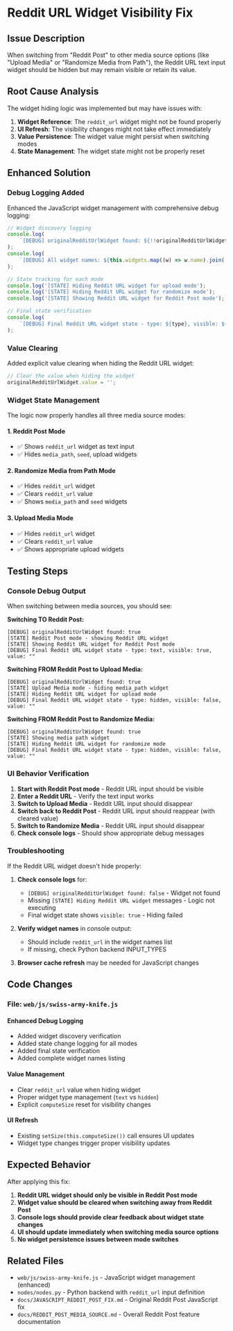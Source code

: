 # Reddit URL Widget Visibility Fix

## Issue Description

When switching from "Reddit Post" to other media source options (like "Upload Media" or "Randomize Media from Path"), the Reddit URL text input widget should be hidden but may remain visible or retain its value.

## Root Cause Analysis

The widget hiding logic was implemented but may have issues with:

1. **Widget Reference**: The `reddit_url` widget might not be found properly
2. **UI Refresh**: The visibility changes might not take effect immediately
3. **Value Persistence**: The widget value might persist when switching modes
4. **State Management**: The widget state might not be properly reset

## Enhanced Solution

### Debug Logging Added

Enhanced the JavaScript widget management with comprehensive debug logging:

```javascript
// Widget discovery logging
console.log(
    `[DEBUG] originalRedditUrlWidget found: ${!!originalRedditUrlWidget}`,
);
console.log(
    `[DEBUG] All widget names: ${this.widgets.map((w) => w.name).join(', ')}`,
);

// State tracking for each mode
console.log('[STATE] Hiding Reddit URL widget for upload mode');
console.log('[STATE] Hiding Reddit URL widget for randomize mode');
console.log('[STATE] Showing Reddit URL widget for Reddit Post mode');

// Final state verification
console.log(
    `[DEBUG] Final Reddit URL widget state - type: ${type}, visible: ${visible}, value: "${value}"`,
);
```

### Value Clearing

Added explicit value clearing when hiding the Reddit URL widget:

```javascript
// Clear the value when hiding the widget
originalRedditUrlWidget.value = '';
```

### Widget State Management

The logic now properly handles all three media source modes:

#### 1. Reddit Post Mode

- ✅ Shows `reddit_url` widget as text input
- ✅ Hides `media_path`, `seed`, upload widgets

#### 2. Randomize Media from Path Mode

- ✅ Hides `reddit_url` widget
- ✅ Clears `reddit_url` value
- ✅ Shows `media_path` and `seed` widgets

#### 3. Upload Media Mode

- ✅ Hides `reddit_url` widget
- ✅ Clears `reddit_url` value
- ✅ Shows appropriate upload widgets

## Testing Steps

### Console Debug Output

When switching between media sources, you should see:

**Switching TO Reddit Post:**

```
[DEBUG] originalRedditUrlWidget found: true
[STATE] Reddit Post mode - showing Reddit URL widget
[STATE] Showing Reddit URL widget for Reddit Post mode
[DEBUG] Final Reddit URL widget state - type: text, visible: true, value: ""
```

**Switching FROM Reddit Post to Upload Media:**

```
[DEBUG] originalRedditUrlWidget found: true
[STATE] Upload Media mode - hiding media_path widget
[STATE] Hiding Reddit URL widget for upload mode
[DEBUG] Final Reddit URL widget state - type: hidden, visible: false, value: ""
```

**Switching FROM Reddit Post to Randomize Media:**

```
[DEBUG] originalRedditUrlWidget found: true
[STATE] Showing media path widget
[STATE] Hiding Reddit URL widget for randomize mode
[DEBUG] Final Reddit URL widget state - type: hidden, visible: false, value: ""
```

### UI Behavior Verification

1. **Start with Reddit Post mode** - Reddit URL input should be visible
2. **Enter a Reddit URL** - Verify the text input works
3. **Switch to Upload Media** - Reddit URL input should disappear
4. **Switch back to Reddit Post** - Reddit URL input should reappear (with cleared value)
5. **Switch to Randomize Media** - Reddit URL input should disappear
6. **Check console logs** - Should show appropriate debug messages

### Troubleshooting

If the Reddit URL widget doesn't hide properly:

1. **Check console logs** for:
    - `[DEBUG] originalRedditUrlWidget found: false` - Widget not found
    - Missing `[STATE] Hiding Reddit URL widget` messages - Logic not executing
    - Final widget state shows `visible: true` - Hiding failed

2. **Verify widget names** in console output:
    - Should include `reddit_url` in the widget names list
    - If missing, check Python backend INPUT_TYPES

3. **Browser cache refresh** may be needed for JavaScript changes

## Code Changes

### File: `web/js/swiss-army-knife.js`

#### Enhanced Debug Logging

- Added widget discovery verification
- Added state change logging for all modes
- Added final state verification
- Added complete widget names listing

#### Value Management

- Clear `reddit_url` value when hiding widget
- Proper widget type management (`text` vs `hidden`)
- Explicit `computeSize` reset for visibility changes

#### UI Refresh

- Existing `setSize(this.computeSize())` call ensures UI updates
- Widget type changes trigger proper visibility updates

## Expected Behavior

After applying this fix:

1. **Reddit URL widget should only be visible in Reddit Post mode**
2. **Widget value should be cleared when switching away from Reddit Post**
3. **Console logs should provide clear feedback about widget state changes**
4. **UI should update immediately when switching media source options**
5. **No widget persistence issues between mode switches**

## Related Files

- `web/js/swiss-army-knife.js` - JavaScript widget management (enhanced)
- `nodes/nodes.py` - Python backend with `reddit_url` input definition
- `docs/JAVASCRIPT_REDDIT_POST_FIX.md` - Original Reddit Post JavaScript fix
- `docs/REDDIT_POST_MEDIA_SOURCE.md` - Overall Reddit Post feature documentation
